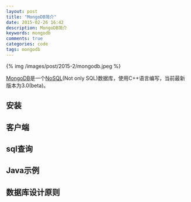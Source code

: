 ```yaml
---
layout: post
title: "MongoDB简介"
date: 2015-02-26 16:42
description: MongoDB简介
keywords: mongodb
comments: true
categories: code
tags: mongodb
---
```


{% img /images/post/2015-2/mongodb.jpeg %}  
  
[MongoDB][mongodb]是一个[NoSQL][nosql](Not only SQL)数据库，使用C++语言编写，当前最新版本为3.0(beta)。  
  
<!--more-->  
  
## 安装

## 客户端

## sql查询

## Java示例

## 数据库设计原则

  
[mongodb]: http://www.mongodb.org/
[nosql]: http://en.wikipedia.org/wiki/NoSQL
